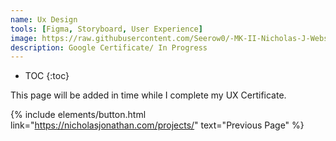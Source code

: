 ```yaml
---
name: Ux Design
tools: [Figma, Storyboard, User Experience]
image: https://raw.githubusercontent.com/Seerow0/-MK-II-Nicholas-J-Website-/main/gifs/user-ex.gif
description: Google Certificate/ In Progress
---
```


* TOC
{:toc}

This page will be added in time while I complete my UX Certificate.

{% include elements/button.html link="https://nicholasjonathan.com/projects/" text="Previous Page" %}
